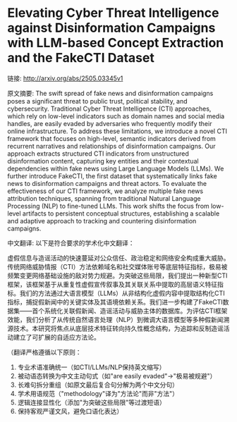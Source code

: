 # Elevating Cyber Threat Intelligence against Disinformation Campaigns with LLM-based Concept Extraction and the FakeCTI Dataset

链接: http://arxiv.org/abs/2505.03345v1

原文摘要:
The swift spread of fake news and disinformation campaigns poses a
significant threat to public trust, political stability, and cybersecurity.
Traditional Cyber Threat Intelligence (CTI) approaches, which rely on low-level
indicators such as domain names and social media handles, are easily evaded by
adversaries who frequently modify their online infrastructure. To address these
limitations, we introduce a novel CTI framework that focuses on high-level,
semantic indicators derived from recurrent narratives and relationships of
disinformation campaigns. Our approach extracts structured CTI indicators from
unstructured disinformation content, capturing key entities and their
contextual dependencies within fake news using Large Language Models (LLMs). We
further introduce FakeCTI, the first dataset that systematically links fake
news to disinformation campaigns and threat actors. To evaluate the
effectiveness of our CTI framework, we analyze multiple fake news attribution
techniques, spanning from traditional Natural Language Processing (NLP) to
fine-tuned LLMs. This work shifts the focus from low-level artifacts to
persistent conceptual structures, establishing a scalable and adaptive approach
to tracking and countering disinformation campaigns.

中文翻译:
以下是符合要求的学术化中文翻译：

虚假信息与造谣活动的快速蔓延对公众信任、政治稳定和网络安全构成重大威胁。传统网络威胁情报（CTI）方法依赖域名和社交媒体账号等底层特征指标，极易被频繁变更网络基础设施的敌对势力规避。为突破这些局限，我们提出一种新型CTI框架，该框架基于从重复性虚假宣传叙事及其关联关系中提取的高层语义特征指标。我们的方法通过大语言模型（LLMs）从非结构化虚假内容中提取结构化CTI指标，捕捉假新闻中的关键实体及其语境依赖关系。我们进一步构建了FakeCTI数据集——首个系统化关联假新闻、造谣活动与威胁主体的数据库。为评估CTI框架效能，我们分析了从传统自然语言处理（NLP）到微调大语言模型等多种假新闻溯源技术。本研究将焦点从底层技术特征转向持久性概念结构，为追踪和反制造谣活动建立了可扩展的自适应方法论。

（翻译严格遵循以下原则：
1. 专业术语准确统一（如CTI/LLMs/NLP保持英文缩写）
2. 被动语态转换为中文主动句式（如"are easily evaded"→"极易被规避"）
3. 长难句拆分重组（如原文最后复合句分解为两个中文分句）
4. 学术用语规范（"methodology"译为"方法论"而非"方法"）
5. 逻辑连接显性化（添加"为突破这些局限"等过渡短语）
6. 保持客观严谨文风，避免口语化表达）
